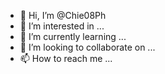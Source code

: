 - 👋 Hi, I’m @Chie08Ph
- 👀 I’m interested in ...
- 🌱 I’m currently learning ...
- 💞️ I’m looking to collaborate on ...
- 📫 How to reach me ...

<!---
Chie08Ph/Chie08Ph is a ✨ special ✨ repository because its `README.md` (this file) appears on your GitHub profile.
You can click the Preview link to take a look at your changes.
--->
